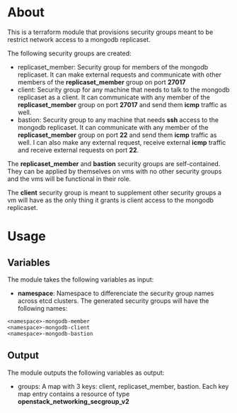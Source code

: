 # About

This is a terraform module that provisions security groups meant to be restrict network access to a mongodb replicaset.

The following security groups are created:
- replicaset_member: Security group for members of the mongodb replicaset. It can make external requests and communicate with other members of the **replicaset_member** group on port **27017**
- client: Security group for any machine that needs to talk to the mongodb replicaset as a client. It can communicate with any member of the **replicaset_member** group on port **27017** and send them **icmp** traffic as well.
- bastion: Security group to any machine that needs **ssh** access to the mongodb replicaset. It can communicate with any member of the **replicaset_member** group on port **22** and send them **icmp** traffic as well. I can also make any external request, receive external **icmp** traffic and receive external requests on port **22**.

The **replicaset_member** and **bastion** security groups are self-contained. They can be applied by themselves on vms with no other security groups and the vms will be functional in their role.

The **client** security group is meant to supplement other security groups a vm will have as the only thing it grants is client access to the mongodb replicaset.

# Usage

## Variables

The module takes the following variables as input:

- **namespace**: Namespace to differenciate the security group names across etcd clusters. The generated security groups will have the following names: 

```
<namespace>-mongodb-member
<namespace>-mongodb-client
<namespace>-mongodb-bastion
```

## Output

The module outputs the following variables as output:

- groups: A map with 3 keys: client, replicaset_member, bastion. Each key map entry contains a resource of type **openstack_networking_secgroup_v2**
